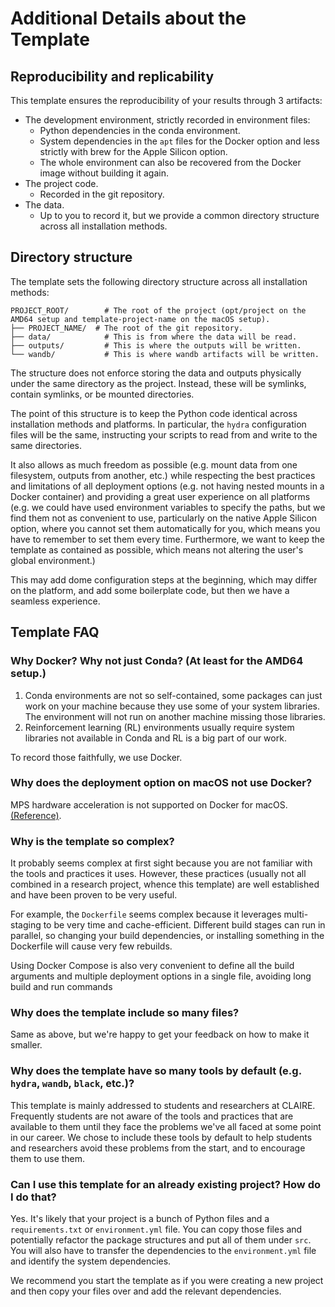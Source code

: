 # Additional Details about the Template

## Reproducibility and replicability

This template ensures the reproducibility of your results through 3 artifacts:

- The development environment, strictly recorded in environment files:
    - Python dependencies in the conda environment.
    - System dependencies in the `apt` files for the Docker option and less strictly with brew for the Apple Silicon
      option.
    - The whole environment can also be recovered from the Docker image without building it again.
- The project code.
    - Recorded in the git repository.
- The data.
    - Up to you to record it, but we provide a common directory structure across all installation methods.

## Directory structure

The template sets the following directory structure across all installation methods:

```text
PROJECT_ROOT/        # The root of the project (opt/project on the AMD64 setup and template-project-name on the macOS setup).
├── PROJECT_NAME/  # The root of the git repository.
├── data/            # This is from where the data will be read.
├── outputs/         # This is where the outputs will be written.
└── wandb/           # This is where wandb artifacts will be written.
```

The structure does not enforce storing the data and outputs physically under the same directory as the project.
Instead, these will be symlinks, contain symlinks, or be mounted directories.

The point of this structure is to keep the Python code identical across installation methods and platforms.
In particular, the `hydra` configuration files will be the same,
instructing your scripts to read from and write to the same directories.

It also allows as much freedom as possible (e.g. mount data from one filesystem, outputs from another, etc.) while
respecting the best practices and limitations of all deployment options
(e.g. not having nested mounts in a Docker container)
and providing a great user experience on all platforms
(e.g. we could have used environment variables to specify the paths, but we find them not as convenient to use,
particularly on the native Apple Silicon option, where you cannot set them automatically for you,
which means you have to remember to set them every time.
Furthermore, we want to keep the template as contained as possible, which means not altering the user's global
environment.)

This may add dome configuration steps at the beginning, which may differ on the platform, and add some
boilerplate code, but then we have a seamless experience.

## Template FAQ

### Why Docker? Why not just Conda? (At least for the AMD64 setup.)

1. Conda environments are not so self-contained, some packages can just work on your machine because they use some of
   your system libraries.
   The environment will not run on another machine missing those libraries.
2. Reinforcement learning (RL) environments usually require system libraries not available in Conda
   and RL is a big part of our work.

To record those faithfully, we use Docker.

### Why does the deployment option on macOS not use Docker?

MPS hardware acceleration is not supported on Docker for
macOS. [(Reference)](https://github.com/pytorch/pytorch/issues/81224).

### Why is the template so complex?

It probably seems complex at first sight because you are not familiar with the tools and practices it uses.
However, these practices (usually not all combined in a research project, whence this template) are
well established and have been proven to be very useful.

For example, the `Dockerfile` seems complex because it leverages multi-staging to be very
time and cache-efficient.
Different build stages can run in parallel, so changing your build dependencies,
or installing something in the Dockerfile will cause very few rebuilds.

Using Docker Compose is also very convenient to define all the build arguments and multiple deployment options
in a single file, avoiding long build and run commands

### Why does the template include so many files?

Same as above, but we're happy to get your feedback on how to make it smaller.

### Why does the template have so many tools by default (e.g. `hydra`, `wandb`, `black`, etc.)?

This template is mainly addressed to students and researchers at CLAIRE.
Frequently students are not aware of the tools and practices that are available to them until they face the problems
we've all faced at some point in our career.
We chose to include these tools by default to help students and researchers avoid these problems from the start,
and to encourage them to use them.

### Can I use this template for an already existing project? How do I do that?

Yes. It's likely that your project is a bunch of Python files and a `requirements.txt` or `environment.yml` file.
You can copy those files and potentially refactor the package structures and put all of them under `src`.
You will also have to transfer the dependencies to the `environment.yml` file and identify the system dependencies.

We recommend you start the template as if you were creating a new project and then copy your files over and add the
relevant dependencies.
